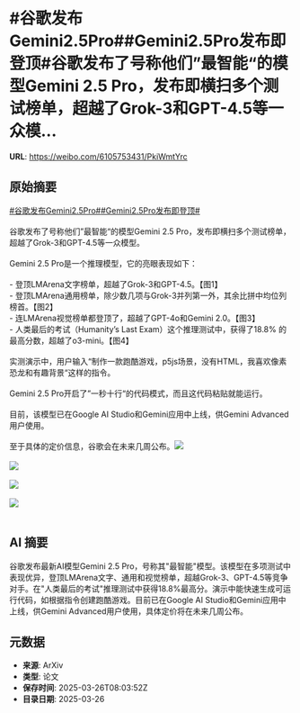 # #谷歌发布Gemini2.5Pro##Gemini2.5Pro发布即登顶#谷歌发布了号称他们”最智能“的模型Gemini 2.5 Pro，发布即横扫多个测试榜单，超越了Grok-3和GPT-4.5等一众模...

**URL**: https://weibo.com/6105753431/PkiWmtYrc

## 原始摘要

<a href="https://m.weibo.cn/search?containerid=231522type%3D1%26t%3D10%26q%3D%23%E8%B0%B7%E6%AD%8C%E5%8F%91%E5%B8%83Gemini2.5Pro%23&amp;extparam=%23%E8%B0%B7%E6%AD%8C%E5%8F%91%E5%B8%83Gemini2.5Pro%23" data-hide=""><span class="surl-text">#谷歌发布Gemini2.5Pro#</span></a><a href="https://m.weibo.cn/search?containerid=231522type%3D1%26t%3D10%26q%3D%23Gemini2.5Pro%E5%8F%91%E5%B8%83%E5%8D%B3%E7%99%BB%E9%A1%B6%23&amp;extparam=%23Gemini2.5Pro%E5%8F%91%E5%B8%83%E5%8D%B3%E7%99%BB%E9%A1%B6%23" data-hide=""><span class="surl-text">#Gemini2.5Pro发布即登顶#</span></a><br><br>谷歌发布了号称他们”最智能“的模型Gemini 2.5 Pro，发布即横扫多个测试榜单，超越了Grok-3和GPT-4.5等一众模型。<br><br>Gemini 2.5 Pro是一个推理模型，它的亮眼表现如下：<br><br>- 登顶LMArena文字榜单，超越了Grok-3和GPT-4.5。【图1】<br>- 登顶LMArena通用榜单，除少数几项与Grok-3并列第一外，其余比拼中均位列榜首。【图2】<br>- 连LMArena视觉榜单都登顶了，超越了GPT-4o和Gemini 2.0。【图3】<br>- 人类最后的考试（Humanity’s Last Exam）这个推理测试中，获得了18.8% 的最高分数，超越了o3-mini。【图4】<br><br>实测演示中，用户输入“制作一款跑酷游戏，p5js场景，没有HTML，我喜欢像素恐龙和有趣背景“这样的指令。<br><br>Gemini 2.5 Pro开启了”一秒十行“的代码模式，而且这代码粘贴就能运行。<br><br>目前，该模型已在Google AI Studio和Gemini应用中上线，供Gemini Advanced用户使用。<br><br>至于具体的定价信息，谷歌会在未来几周公布。<img style="" src="https://tvax4.sinaimg.cn/large/006Fd7o3gy1hzu5yd9a9ij30zk0hx132.jpg" referrerpolicy="no-referrer"><br><br><img style="" src="https://tvax1.sinaimg.cn/large/006Fd7o3gy1hzu5yiu8s8j32jk18mh5n.jpg" referrerpolicy="no-referrer"><br><br><img style="" src="https://tvax3.sinaimg.cn/large/006Fd7o3gy1hzu5ylbdnuj32k80wmki9.jpg" referrerpolicy="no-referrer"><br><br><img style="" src="https://tvax1.sinaimg.cn/large/006Fd7o3gy1hzu5ymqmudj30rs0h2ada.jpg" referrerpolicy="no-referrer"><br><br>

## AI 摘要

谷歌发布最新AI模型Gemini 2.5 Pro，号称其"最智能"模型。该模型在多项测试中表现优异，登顶LMArena文字、通用和视觉榜单，超越Grok-3、GPT-4.5等竞争对手。在"人类最后的考试"推理测试中获得18.8%最高分。演示中能快速生成可运行代码，如根据指令创建跑酷游戏。目前已在Google AI Studio和Gemini应用中上线，供Gemini Advanced用户使用，具体定价将在未来几周公布。

## 元数据

- **来源**: ArXiv
- **类型**: 论文
- **保存时间**: 2025-03-26T08:03:52Z
- **目录日期**: 2025-03-26
